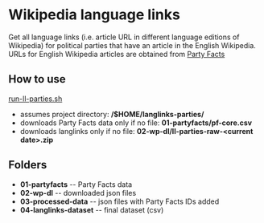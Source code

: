 # Wikipedia language links

Get all language links (i.e. article URL in different language editions of Wikipedia) for political parties that have an article in the English Wikipedia. 
URLs for English Wikipedia articles are obtained from [Party Facts](https://partyfacts.herokuapp.com)


## How to use

[run-ll-parties.sh](run-ll-parties.sh) 

+ assumes project directory: __/$HOME/langlinks-parties/__
+ downloads Party Facts data only if no file: __01-partyfacts/pf-core.csv__
+ downloads langlinks only if no file: __02-wp-dl/ll-parties-raw-\<current date\>.zip__


## Folders

+ __01-partyfacts__ -- Party Facts data
+ __02-wp-dl__ -- downloaded json files
+ __03-processed-data__ -- json files with Party Facts IDs added
+ __04-langlinks-dataset__ -- final dataset (csv)

